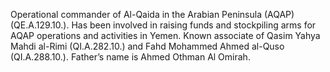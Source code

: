  Operational commander of Al-Qaida in the Arabian Peninsula (AQAP) 
(QE.A.129.10.). Has been involved in raising funds and stockpiling arms for
AQAP operations and activities in Yemen. Known associate of Qasim Yahya Mahdi 
al-Rimi (QI.A.282.10.) and Fahd Mohammed Ahmed al-Quso (QI.A.288.10.).
Father’s name is Ahmed Othman Al Omirah. 
